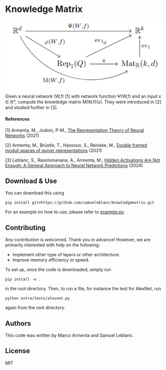 # Knowledge Matrix

![Commutative diagram](extra/img/knowledgematrix_diagram.png)

Given a neural network (W,f) [1] with network function Ψ(W,f) and an input x ∈ ℝᵈ, compute the knowledge matrix M(W,f)(x). 
They were introduced in [2] and studied further in [3]. 

#### References 

[1] Armenta, M., Jodoin, P-M., <a href="https://arxiv.org/abs/2007.12213" target="_blank">The Representation Theory of Neural Networks</a> (2021)

[2] Armenta, M., Brüstle, T., Hassoun, S., Reineke, M., <a href="https://arxiv.org/abs/2109.14589" target="_blank">Double framed moduli spaces of quiver representations</a> (2021)

[3] Leblanc, S., Rasolomanana, A., Armenta, M., <a href="https://arxiv.org/abs/2409.13163" target="_blank">Hidden Activations Are Not Enough: A General Approach to Neural Network Predictions</a> (2024)

## Download & Use

You can download this using

```
pip install git+https://github.com/samueleblanc/knowledgematrix.git
```

For an example on how to use, please refer to [example.py](example.py).

## Contributing

Any contribution is welcomed. Thank you in advance! 
However, we are primarily interested with help on the following:

* Implement other type of layers or other architecture.
* Improve memory efficiency or speed.

To set up, once the code is downloaded, simply run 
```
pip install -e .
```
in the root directory. 
Then, to run a file, for instance the test for AlexNet, run
```
python extra/tests/alexnet.py
```
again from the root directory.

## Authors

This code was written by Marco Armenta and Samuel Leblanc.

## License

MIT